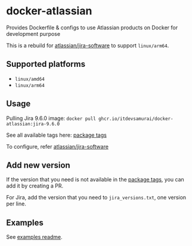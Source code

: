 # docker-atlassian

Provides Dockerfile & configs to use Atlassian products on Docker for development purpose

This is a rebuild for [atlassian/jira-software](https://hub.docker.com/r/atlassian/jira-software)
to support `linux/arm64`.

## Supported platforms

* `linux/amd64`
* `linux/arm64`

## Usage

Pulling Jira 9.6.0 image: `docker pull ghcr.io/itdevsamurai/docker-atlassian:jira-9.6.0`

See all available tags here: [package tags](https://github.com/itdevsamurai/docker-atlassian/pkgs/container/docker-atlassian/versions?filters%5Bversion_type%5D=tagged)

To configure, refer [atlassian/jira-software](https://hub.docker.com/r/atlassian/jira-software)

## Add new version

If the version that you need is not available in the [package tags](https://github.com/itdevsamurai/docker-atlassian/pkgs/container/docker-atlassian/versions?filters%5Bversion_type%5D=tagged), you can add it by creating a PR.

For Jira, add the version that you need to `jira_versions.txt`, one version per line.

## Examples

See [examples readme](examples/README.md).
